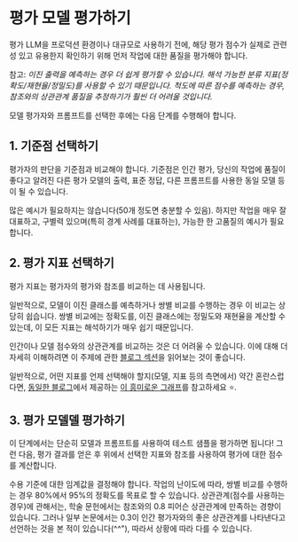 # 평가 모델 평가하기

평가 LLM을 프로덕션 환경이나 대규모로 사용하기 전에, 해당 평가 점수가 실제로 관련성 있고 유용한지 확인하기 위해 먼저 작업에 대한 품질을 평가해야 합니다.

참고: *이진 출력을 예측하는 경우 더 쉽게 평가할 수 있습니다. 해석 가능한 분류 지표(정확도/재현율/정밀도)를 사용할 수 있기 때문입니다. 척도에 따른 점수를 예측하는 경우, 참조와의 상관관계 품질을 추정하기가 훨씬 더 어려울 것입니다.*

모델 평가자와 프롬프트를 선택한 후에는 다음 단계를 수행해야 합니다.

## 1. 기준점 선택하기
평가자의 판단을 기준점과 비교해야 합니다. 기준점은 인간 평가, 당신의 작업에 품질이 좋다고 알려진 다른 평가 모델의 출력, 표준 정답, 다른 프롬프트를 사용한 동일 모델 등이 될 수 있습니다.

많은 예시가 필요하지는 않습니다(50개 정도면 충분할 수 있음). 하지만 작업을 매우 잘 대표하고, 구별력 있으며(특히 경계 사례를 대표하는), 가능한 한 고품질의 예시가 필요합니다.

## 2. 평가 지표 선택하기
평가 지표는 평가자의 평가와 참조를 비교하는 데 사용됩니다.

일반적으로, 모델이 이진 클래스를 예측하거나 쌍별 비교를 수행하는 경우 이 비교는 상당히 쉽습니다. 쌍별 비교에는 정확도를, 이진 클래스에는 정밀도와 재현율을 계산할 수 있는데, 이 모든 지표는 해석하기가 매우 쉽기 때문입니다.

인간이나 모델 점수와의 상관관계를 비교하는 것은 더 어려울 수 있습니다. 이에 대해 더 자세히 이해하려면 이 주제에 관한 [블로그 섹션](https://eugeneyan.com/writing/llm-evaluators/#key-considerations-before-adopting-an-llm-evaluator)을 읽어보는 것이 좋습니다.

일반적으로, 어떤 지표를 언제 선택해야 할지(모델, 지표 등의 측면에서) 약간 혼란스럽다면, [동일한 블로그](https://eugeneyan.com/writing/llm-evaluators/)에서 제공하는 [이 흥미로운 그래프](https://eugeneyan.com/assets/llm-eval-tree.jpg)를 참고하세요 ⭐.

## 3. 평가 모델델 평가하기
이 단계에서는 단순히 모델과 프롬프트를 사용하여 테스트 샘플을 평가하면 됩니다! 그런 다음, 평가 결과를 얻은 후 위에서 선택한 지표와 참조를 사용하여 평가에 대한 점수를 계산합니다.

수용 기준에 대한 임계값을 결정해야 합니다. 작업의 난이도에 따라, 쌍별 비교를 수행하는 경우 80%에서 95%의 정확도를 목표로 할 수 있습니다. 상관관계(점수를 사용하는 경우)에 관해서는, 학술 문헌에서는 참조와의 0.8 피어슨 상관관계에 만족하는 경향이 있습니다. 그러나 일부 논문에서는 0.3이 인간 평가자와의 좋은 상관관계를 나타낸다고 선언하는 것을 본 적이 있습니다(^^"), 따라서 상황에 따라 다를 수 있습니다.